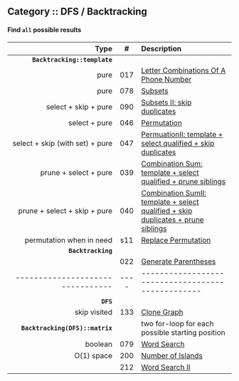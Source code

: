 ## Category :: DFS / Backtracking

#### Find `all` possible results

| Type         | # | Description |
| ---------------------: |:---:| :------------|
| **`Backtracking::template`** |  |  |
| pure | 017 | [Letter Combinations Of A Phone Number](https://github.com/interviewcoder/leetcode/tree/master/src/_017_LetterCombinationsOfAPhoneNumber) |
| pure  | 078 | [Subsets](https://github.com/interviewcoder/leetcode/tree/master/src/_078_Subsets) |
| select + skip + pure | 090 | [Subsets II: skip duplicates](https://github.com/interviewcoder/leetcode/tree/master/src/_090_SubsetsII) |
| select +  pure | 046 | [Permutation](https://github.com/interviewcoder/leetcode/tree/master/src/_046_Permutations) |
| select + skip (with set) + pure | 047 | [PermuationII: template + select qualified + skip duplicates](https://github.com/interviewcoder/leetcode/tree/master/src/_047_PermutationsII) |
| prune + select + pure | 039 | [Combination Sum: template + select qualified + prune siblings](https://github.com/interviewcoder/leetcode/blob/master/src/_039_CombinationSum/Solution.java) |
| prune + select + skip + pure | 040 | [Combination SumII: template + select qualified + skip duplicates + prune siblings](https://github.com/interviewcoder/leetcode/blob/master/src/_040_CombinationSumII/Solution.java) |
| permutation when in need | s11 | [Replace Permutation](https://github.com/interviewcoder/leetcode/tree/master/src/s11_ReplacePermutation) |
| **`Backtracking`** | | |
|  | 022 | [Generate Parentheses](https://github.com/interviewcoder/leetcode/blob/master/src/_022_GenerateParentheses/Solution.java) | 
|-------------------------------- | ---- | ------------------------------------------------- |
| **`DFS`** | | |
| skip visited | 133 | [Clone Graph](https://github.com/interviewcoder/leetcode/tree/master/src/_133_CloneGraph) |
| **`Backtracking(DFS)::matrix`** | | two for-loop for each possible starting position |
| boolean | 079 | [Word Search](https://github.com/interviewcoder/leetcode/tree/master/src/_079_WordSearch) |
| O(1) space | 200 | [Number of Islands](https://github.com/interviewcoder/leetcode/tree/master/src/_200_NumberOfIslands) |
| | 212 | [Word Search II](https://github.com/interviewcoder/leetcode/tree/master/src/_212_WordSearchII) |